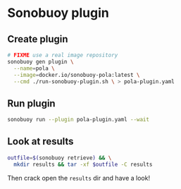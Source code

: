 # Sonobuoy plugin

## Create plugin

```bash
# FIXME use a real image repository
sonobuoy gen plugin \
  --name=pola \
  --image=docker.io/sonobuoy-pola:latest \
  --cmd ./run-sonobuoy-plugin.sh \ > pola-plugin.yaml
```

## Run plugin

```bash
sonobuoy run --plugin pola-plugin.yaml --wait
```

## Look at results

```bash
outfile=$(sonobuoy retrieve) && \
  mkdir results && tar -xf $outfile -C results
```

Then crack open the `results` dir and have a look!
